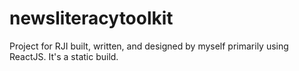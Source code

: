 # newsliteracytoolkit
Project for RJI built, written, and designed by myself primarily using ReactJS. It's a static build.
